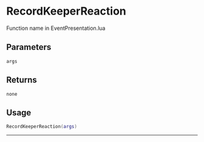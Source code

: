 # RecordKeeperReaction
Function name in EventPresentation.lua
## Parameters
`args`
## Returns
`none`
## Usage
```lua
RecordKeeperReaction(args)
```
---
